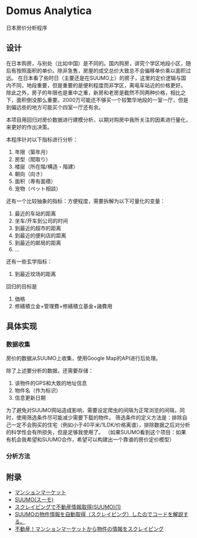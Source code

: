 # Domus Analytica

日本房价分析程序

## 设计

在日本购房，与别处（比如中国）是不同的。国内购房，讲究个学区地段小区，随后有按照面积的单价。除非急售，房屋的成交总价大致总不会偏移单价乘以面积过远。
在日本看了些时日（主要还是在SUUMO上）的房子，这里的定价逻辑与国内不同，地段重要，但是重要的是便利程度而非学区，离电车站近的价格更好。
除此之外，房子的年限也是重中之重，新房和老房是截然不同两种价格，相比之下，面积倒没那么重要。2000万可能还不够买一个较繁华地段的一室一厅，但是到偏远些的地方可能买个四室一厅还有余。

本项目用回归对房价数据进行建模分析，以期对购房中我所关注的因素进行量化，来更好的作出决策。

本程序针对以下指标进行分析：

1. 年限（築年月）
2. 房型（間取り）
3. 楼层（所在階/構造・階建）
4. 朝向（向き）
5. 面积（専有面積）
6. 宠物（ペット相談）

还有一个比较抽象的指标：方便程度，需要拆解为以下可量化的变量：
1. 最近的车站的距离
2. 坐车/开车到公司的时间
3. 到最近的超市的距离
4. 到最近的便利店的距离
5. 到最近的邮局的距离
6. ...

还有一些玄学指标：
1. 到最近坟场的距离

回归的目标是

1. 価格
2. 修繕積立金+管理費+修繕積立基金+諸費用

## 具体实现

### 数据收集

房价的数据从SUUMO上收集，使用Google Map的API进行后处理。

除了上述要分析的数据，还需要存储：
1. 该物件的GPS和大致的地址信息
2. 物件名（作为标识）
3. 信息更新日期

为了避免对SUUMO网站造成影响，需要设定爬虫的间隔为正常浏览的间隔，同时，使用筛选条件尽可能减少需要下载的物件。
筛选条件的定义方法是：排除自己一定不会购买的住宅（例如小于40平米/1LDK/价格离谱），排除数据之后对分析的科学性会有所损失，但是足够我使用了。
（如果SUUMO看到这个项目：如果有机会我希望和SUUMO合作，希望可以构建出一个靠谱的房价定价模型）

### 分析方法


## 附录

- [マンションマーケット](https://mansion-market.com/)
- [SUUMO(スーモ)](https://suumo.jp/)
- [スクレイピングで不動産情報取得(SUUMO)(1)](https://qiita.com/kyokohama66/items/30aaacec0bb5c8bd7993)
- [SUUMOの物件情報を自動取得（スクレイピング）したのでコードを解説する。](https://qiita.com/tomyu/items/a08d3180b7cbe63667c9)
- [不動産！マンションマーケットから物件の情報をスクレイピング ](https://note.com/11210858628/n/nd7b69cf8530a)
